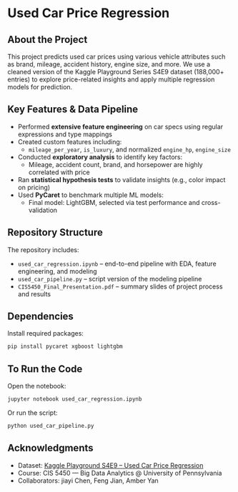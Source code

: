 # Used Car Price Regression

## About the Project
This project predicts used car prices using various vehicle attributes such as brand, mileage, accident history, engine size, and more. We use a cleaned version of the Kaggle Playground Series S4E9 dataset (188,000+ entries) to explore price-related insights and apply multiple regression models for prediction.

## Key Features & Data Pipeline
- Performed **extensive feature engineering** on car specs using regular expressions and type mappings
- Created custom features including:
  - `mileage_per_year`, `is_luxury`, and normalized `engine_hp`, `engine_size`
- Conducted **exploratory analysis** to identify key factors:
  - Mileage, accident count, brand, and horsepower are highly correlated with price
- Ran **statistical hypothesis tests** to validate insights (e.g., color impact on pricing)
- Used **PyCaret** to benchmark multiple ML models:
  - Final model: LightGBM, selected via test performance and cross-validation

## Repository Structure
The repository includes:
- `used_car_regression.ipynb` – end-to-end pipeline with EDA, feature engineering, and modeling  
- `used_car_pipeline.py` – script version of the modeling pipeline  
- `CIS5450_Final_Presentation.pdf` – summary slides of project process and results  

## Dependencies
Install required packages:
```bash
pip install pycaret xgboost lightgbm
```

## To Run the Code
Open the notebook:
```bash
jupyter notebook used_car_regression.ipynb
```

Or run the script:
```bash
python used_car_pipeline.py
```

## Acknowledgments
- Dataset: [Kaggle Playground S4E9 – Used Car Price Regression](https://www.kaggle.com/competitions/playground-series-s4e9)  
- Course: CIS 5450 — Big Data Analytics @ University of Pennsylvania  
- Collaborators: jiayi Chen, Feng Jian, Amber Yan


